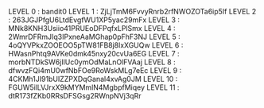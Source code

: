 LEVEL 0 : bandit0
LEVEL 1 : ZjLjTmM6FvvyRnrb2rfNWOZOTa6ip5If
LEVEL 2 : 263JGJPfgU6LtdEvgfWU1XP5yac29mFx
LEVEL 3 : MNk8KNH3Usiio41PRUEoDFPqfxLPlSmx
LEVEL 4 : 2WmrDFRmJIq3IPxneAaMGhap0pFhF3NJ
LEVEL 5 : 4oQYVPkxZOOEOO5pTW81FB8j8lxXGUQw
LEVEL 6 : HWasnPhtq9AVKe0dmk45nxy20cvUa6EG
LEVEL 7 : morbNTDkSW6jIlUc0ymOdMaLnOlFVAaj
LEVEL 8 : dfwvzFQi4mU0wfNbFOe9RoWskMLg7eEc
LEVEL 9 : 4CKMh1JI91bUIZZPXDqGanal4xvAg0JM
LEVEL 10 : FGUW5ilLVJrxX9kMYMmlN4MgbpfMiqey
LEVEL 11 : dtR173fZKb0RRsDFSGsg2RWnpNVj3qRr
